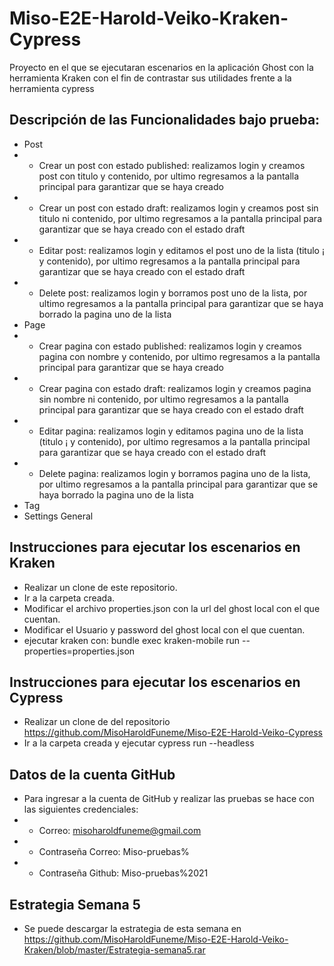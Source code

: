 # Miso-E2E-Harold-Veiko-Kraken-Cypress
Proyecto en el que se ejecutaran escenarios en la aplicación Ghost con la herramienta Kraken con el fin de contrastar sus utilidades frente a la herramienta cypress


## Descripción de las Funcionalidades bajo prueba:

- Post
- - Crear un post con estado published: realizamos login y creamos post con titulo y contenido, por ultimo regresamos a la pantalla principal para garantizar que se haya creado
- - Crear un post con estado draft: realizamos login y creamos post sin titulo ni contenido, por ultimo regresamos a la pantalla principal para garantizar que se haya creado  con el estado draft
- - Editar post: realizamos login y editamos el post uno de la lista (titulo ¡ y contenido), por ultimo regresamos a la pantalla principal para garantizar que se haya creado  con el estado draft
- - Delete post: realizamos login y borramos post uno de la lista, por ultimo regresamos a la pantalla principal para garantizar que se haya borrado la pagina uno de la lista
- Page
- - Crear pagina con estado published: realizamos login y creamos pagina con nombre y contenido, por ultimo regresamos a la pantalla principal para garantizar que se haya creado
- - Crear pagina con estado draft: realizamos login y creamos pagina sin nombre ni contenido, por ultimo regresamos a la pantalla principal para garantizar que se haya creado  con el estado draft
- - Editar pagina: realizamos login y editamos pagina uno de la lista (titulo ¡ y contenido), por ultimo regresamos a la pantalla principal para garantizar que se haya creado  con el estado draft
- - Delete pagina: realizamos login y borramos pagina uno de la lista, por ultimo regresamos a la pantalla principal para garantizar que se haya borrado la pagina uno de la lista
- Tag
- Settings General


## Instrucciones para ejecutar los escenarios en Kraken
- Realizar un clone de este repositorio.
- Ir a la carpeta creada.
- Modificar el archivo properties.json con la url del ghost local con el que cuentan.
- Modificar el Usuario y password del ghost local con el que cuentan.
- ejecutar kraken con: bundle exec kraken-mobile run --properties=properties.json


## Instrucciones para ejecutar los escenarios en Cypress
- Realizar un clone de del repositorio https://github.com/MisoHaroldFuneme/Miso-E2E-Harold-Veiko-Cypress
- Ir a la carpeta creada y ejecutar cypress run --headless


## Datos de la cuenta GitHub
- Para ingresar a la cuenta de GitHub y realizar las pruebas se hace con las siguientes credenciales: 
- - Correo: misoharoldfuneme@gmail.com 
- - Contraseña Correo: Miso-pruebas%
- - Contraseña Github: Miso-pruebas%2021

## Estrategia Semana 5
- Se puede descargar la estrategia de esta semana en https://github.com/MisoHaroldFuneme/Miso-E2E-Harold-Veiko-Kraken/blob/master/Estrategia-semana5.rar


